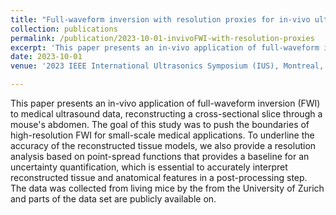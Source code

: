 ```yaml
---
title: "Full-waveform inversion with resolution proxies for in-vivo ultrasound computed tomography"
collection: publications
permalink: /publication/2023-10-01-invivoFWI-with-resolution-proxies
excerpt: 'This paper presents an in-vivo application of full-waveform inversion (FWI) to medical ultrasound data, reconstructing a cross-sectional slice through a mouse's abdomen. The goal of this study was to push the boundaries of high-resolution FWI for small-scale medical applications. To underline the accuracy of the reconstructed tissue models, we also provide a resolution analysis based on point-spread functions that provides a baseline for an uncertainty quantification, which is essential to accurately interpret reconstructed tissue and anatomical features in a post-processing step.  '
date: 2023-10-01
venue: '2023 IEEE International Ultrasonics Symposium (IUS), Montreal, Quebec, Canada'

---
```

This paper presents an in-vivo application of full-waveform inversion (FWI) to medical ultrasound data, reconstructing a cross-sectional slice through a mouse's abdomen. The goal of this study was to push the boundaries of high-resolution FWI for small-scale medical applications. To underline the accuracy of the reconstructed tissue models, we also provide a resolution analysis based on point-spread functions that provides a baseline for an uncertainty quantification, which is essential to accurately interpret reconstructed tissue and anatomical features in a post-processing step. The data was collected from living mice by the from the University of Zurich and parts of the data set are publicly available on.

